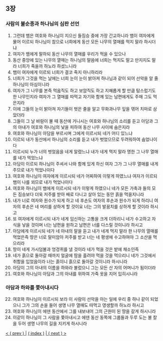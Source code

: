 ## 3장
### 사람의 불순종과 하나님의 심판 선언
1. 그런데 뱀은 여호와 하나님이 지으신 들짐승 중에 가장 간교하니라 뱀이 여자에게 물어 이르되 하나님이 참으로 너희에게 동산 모든 나무의 열매를 먹지 말라 하시더냐
2. 여자가 뱀에게 말하되 동산 나무의 열매를 우리가 먹을 수 있으나
3. 동산 중앙에 있는 나무의 열매는 하나님의 말씀에 너희는 먹지도 말고 만지지도 말라 너희가 죽을까 하노라 하셨느니라
4. 뱀이 여자에게 이르되 너희가 결코 죽지 아니하리라
5. 너희가 그것을 먹는 날에는 너희 눈이 눈이 밝아져 하나님과 같이 되어 선악을 알 줄 하나님이 아심이니라
6. 여자가 그 나무를 본즉 먹음직도 하고 보암직도 하고 지혜롭게 할 만큼 탐스럽기도 한 나무인지라 여자가 그 열매를 따먹고 자기와 함께 있는 남편에게도 주매 그도 먹은지라
7. 이에 그들의 눈이 밝아져 자기들이 벗은 줄을 알고 무화과나무 잎을 엮어 치마로 삼았더라
8. 그들이 그 날 바람이 불 때 동산에 거니시는 여호와 하나님의 소리를 듣고 아담과 그의 아내가 여호와 하나님의 낯을 피하여 동산 나무 사이에 숨은지라
9. 여호와 하나님이 아담을 부르시며 그에게 이르시되 네가 어디 있느냐
10. 이르되 내가 동산에서 하나님의 소리를 듣고 내가 벗었으므로 두려워하여 숨었나이다
11. 이르시되 누가 너의 벗었음을 네게 알렸느냐 내가 네게 먹지 말라 명한 그 나무 열매를 네가 먹었느냐
12. 아담이 이르되 하나님이 주셔서 나와 함께 있게 하신 여자 그가 그 나무 열매를 내게 주므로 내가 먹었나이다
13. 여호와 하나님이 여자에게 이르시되 네가 어찌하여 이렇게 하였느냐 여자가 이르되 뱀이 나를 꾀므로 내가 먹었나이다
14. 여호와 하나님이 뱀에게 이르시되 네가 이렇게 하였으니 네가 모든 가축과 들의 모든 짐승보다 더욱 저주를 받아 배로 다니고 살아 있는 동안 흙을 먹을지니라
15. 내가 너로 여자와 원수가 되게 하고 네 후손도 여자의 후손과 원수가 되게 하리니 여자의 후손은 네 머리를 상하게 할 것이요 너는 그의 발꿈치를 상하게 할 것이라 하시고
16. 또 여자에게 이르시되 내가 네게 임신하는 고통을 크게 더하리니 네가 수고하고 자식을 낳을 것이며 너는 남편을 원하고 남편은 너를 다스릴 것이니라 하시고
17. 아담에게 이르시되 네가 네 아내의 말을 듣고 내가 네게 먹지 말라 한 나무의 열매를 먹었은즉 땅은 너로 말미암아 저주를 받고 너는 네 평생에 수고하여야 그 소산을 먹으리라
18. 땅이 네게 가시덤불과 엉겅퀴를 낼 것이라 네가 먹을 것은 밭에 채소인즉 
19. 네가 흙으로 돌아갈 때까지 얼굴에 땀을 흘려야 먹을 것을 먹으리니 네가 그것에서 취함을 입었음이라 너는 흙이니 흙으로 돌아갈 것이니라 하시니라
20. 아담이 그의 아내의 이름을 하와라 불렀으니 그는 모든 산 자의 어머니가 됨이더라
21. 여호와 하나님이 아담과 그의 아내를 위하여 가죽 옷을 지어 입히시니라
### 아담과 하와를 쫓아내시다
22. 여호와 하나님이 이르시되 보라 이 사람이 선악을 아는 일에 우리 중 하나 같이 되었으니 그가 그의 손을 들어 생명 나무 열매도 따먹고 영생할까 하노라 하시고
23. 여호와 하나님이 에덴 동산에서 그를 내보내어 그의 근원이 된 땅을 갈게 하시니라
24. 이같이 하나님이 그 사람을 쫓아내시고 에덴 동산 동쪽에 그룹들과 두루 도는 불 칼을 두어 생명 나무의 길을 지키게 하시니라

[< ( prev ) |](./2_kr.md)
[( index )](../../../index.md)
[| ( next ) >](./3_kr.md)
